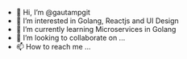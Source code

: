 - 👋 Hi, I’m @gautampgit
- 👀 I’m interested in Golang, Reactjs and UI Design
- 🌱 I’m currently learning Microservices in Golang
- 💞️ I’m looking to collaborate on ...
- 📫 How to reach me ...

<!---
gautampgit/gautampgit is a ✨ special ✨ repository because its `README.md` (this file) appears on your GitHub profile.
You can click the Preview link to take a look at your changes.
--->
